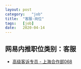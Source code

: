 ```yaml
---
layout:	post
category:	"job"
title:	"客服-岗位"
tags:	[job]
date:	2020-04-14
---
```

## 网易内推职位类别：客服
- [高级客诉专员 - 上海合作部068](http://mobile.bole.netease.com/bole/boleDetail?id=18558&employeeId=346f03c3cda5f04c&key=all)
